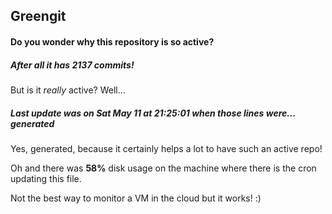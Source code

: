 ## Greengit

#### Do you wonder why this repository is so active?

##### After all it has 2137 commits!

But is it *really* active? Well...

##### Last update was on Sat May 11 at 21:25:01 when those lines were... generated

Yes, generated, because it certainly helps a lot to have such an active repo!

Oh and there was **58%** disk usage on the machine
where there is the cron updating this file.

Not the best way to monitor a VM in the cloud but it works! :)
